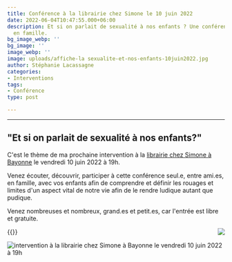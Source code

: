```yaml
---
title: Conférence à la librairie chez Simone le 10 juin 2022
date: 2022-06-04T10:47:55.000+06:00
description: Et si on parlait de sexualité à nos enfants ? Une conférence à suivre
  en famille.
bg_image_webp: ''
bg_image: ''
image_webp: ''
image: uploads/affiche-la sexualite-et-nos-enfants-10juin2022.jpg
author: Stéphanie Lacassagne
categories:
- Interventions
tags:
- Conférence
type: post

---
```

***

## "Et si on parlait de sexualité à nos enfants?"

C'est le thème de ma prochaine intervention à la [librairie chez Simone à Bayonne](https://www.bayonneshopping.com/magasin/librairie-chez-simone/) le vendredi 10 juin 2022 à 19h.

Venez écouter, découvrir, participer à cette conférence seul.e, entre ami.es, en famille, avec vos enfants afin de comprendre et définir les rouages et limites d'un aspect vital de notre vie afin de le rendre ludique autant que pudique.

Venez nombreuses et nombreux, grand.es et petit.es, car l'entrée est libre et gratuite.

{{<image src="uploads/affiche-la sexualite-et-nos-enfants-10juin2022.jpg" class="img-fluid" srcAlt="intervention à la librairie chez Simone à Bayonne le vendredi 10 juin 2022 à 19h" style="float:right;" data-aos="fade-up" loading="lazy" decoding="async">}}

![intervention à la librairie chez Simone à Bayonne le vendredi 10 juin 2022 à 19h](/uploads/affiche-la-sexualite-et-nos-enfants-10juin2022.jpg "Affiche intervention à la librairie chez Simone à Bayonne le vendredi 10 juin 2022")